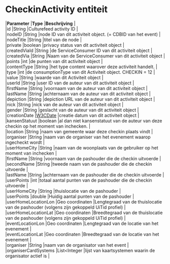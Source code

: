 ---
---

# CheckinActivity entiteit

|**Parameter** |**Type** |**Beschrijving** |  
 |id |String |Culturefeed activity ID |  
 |nodeID |String |node ID van dit activiteit object. (= CDBID van het event) |  
 |nodeTitle |String |titel van de node |  
 |private |boolean |privacy status van dit activiteit object |  
 |createdViaId |String |de ServiceConsumer ID van dit activiteit object |  
 |createdVia |String |Naam van de ServiceConsumer van dit activiteit object |  
 |points |int |de punten van dit activiteit object |  
 |contentType |String |het type content waarover deze activiteit handelt. |  
 |type |int |de consumptionType van dit Activiteit object. CHECKIN = 12 |  
 |value |String |waarde van dit Activiteit object |  
 |userId |String |user ID van de auteur van dit activiteit object |  
 |firstName |String |voornaam van de auteur van dit activiteit object |  
 |lastName |String |achternaam van de auteur van dit activiteit object |  
 |depiction |String |depiction URL van de auteur van dit activiteit object |  
 |nick |String |nick van de auteur van dit activiteit object |  
 |gender |String |geslacht van de auteur van dit activiteit object |  
 |creationDate |<u>W3CDate</u> |creatie datum van dit activiteit object |  
 |kansenStatuut |boolean |al dan niet kansenstatuut van de auteur van deze checkin op het moment van inchecken. |  
 |location |String |naam van gemeente waar deze checkin plaats vindt |  
 |organiser |String |naam van de organiser van het evenement waarop ingecheckt wordt |  
 |userHomeCity |String |naam van de woonplaats van de gebruiker op het moment van inchecken |  
 |firstName |String |voornaam van de pashouder die de checkin uitvoerde |  
 |secondName |String |tweede naam van de pashouder die de checkin uitvoerde |  
 |lastName |String |achternaam van de pashouder die de checkin uitvoerde |  
 |userPoints |int |totaal aantal punten van de pashouder die de checkin uitvoerde |  
 |userHomeCity |String |thuislocatie van de pashouder |  
 |userPoints |double |Huidig aantal punten van de pashouder |  
 |userHomeLocationLon |Geo coordinaten |Lengtegraad van de thuislocatie van de pashouder (volgens zijn gekoppeld UiTid profiel) |  
 |userHomeLocationLat |Geo coordinaten |Breedtegraad van de thuislocatie van de pashouder (volgens zijn gekoppeld UiTid profiel) |  
 |eventLocationLon |Geo coordinaten |Lengtegraad van de locatie van het evenement |  
 |eventLocationLat |Geo coordinaten |Breedtegraad van de locatie van het evenement |  
 |organiser |String |naam van de organisator van het event |  
 |organiserCardSystems |List<Integer |lijst van kaartsystemen waarin de organisator actief is |